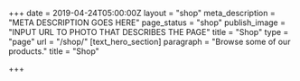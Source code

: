 +++
date = 2019-04-24T05:00:00Z
layout = "shop"
meta_description = "META DESCRIPTION GOES HERE"
page_status = "shop"
publish_image = "INPUT URL TO PHOTO THAT DESCRIBES THE PAGE"
title = "Shop"
type = "page"
url = "/shop/"
[text_hero_section]
paragraph = "Browse some of our products."
title = "Shop"

+++
